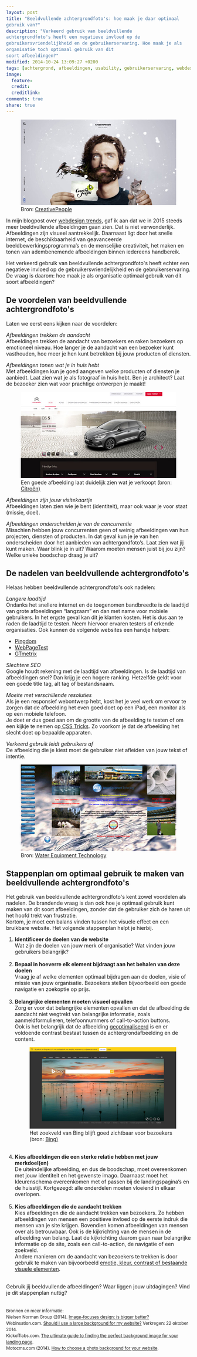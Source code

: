 ```yaml
---
layout: post
title: "Beeldvullende achtergrondfoto's: hoe maak je daar optimaal
gebruik van?"
description: "Verkeerd gebruik van beeldvullende
achtergrondfoto's heeft een negatieve invloed op de
gebruikersvriendelijkheid en de gebruikerservaring. Hoe maak je als
organisatie toch optimaal gebruik van dit
soort afbeeldingen?"
modified: 2014-10-24 13:09:27 +0200
tags: [achtergrond, afbeeldingen, usability, gebruikerservaring, webdesign]
image:
  feature: 
  credit: 
  creditlink: 
comments: true
share: true
---
```


<figure>
<img src="/images/beeldvullende-afbeelding.jpg" alt="Een beeldvullende
afbeelding">
<figcaption>Bron: <a href="http://cpeople.ru/">CreativePeople</a>
</figcaption>
</figure>


In mijn blogpost over <a
href="http://theknowsyferret.github.io/webdesign-trends-om-naar-uit-te-kijken-in-2015">webdesign
trends</a>, gaf ik aan dat we in 2015 steeds meer beeldvullende
afbeeldingen gaan zien.
Dat is niet verwonderlijk. Afbeeldingen zijn visueel
aantrekkelijk. Daarnaast ligt door het snelle internet, de
beschikbaarheid van geavanceerde beeldbewerkingsprogramma’s en de
menselijke creativiteit, het maken en tonen van adembenemende
afbeeldingen binnen iedereens handbereik.

Het verkeerd gebruik van beeldvullende achtergrondfoto's heeft
echter een negatieve invloed op de gebruikersvriendelijkheid en de
gebruikerservaring. De vraag is daarom: hoe maak je als organisatie
optimaal gebruik van dit soort afbeeldingen?

## De voordelen van beeldvullende achtergrondfoto's
Laten we eerst eens kijken naar de voordelen:<br>

_Afbeeldingen trekken de aandacht_<br>
Afbeeldingen trekken de aandacht van bezoekers en raken bezoekers op
emotioneel niveau. Hoe langer je de aandacht van een bezoeker kunt vasthouden, hoe meer je hen kunt betrekken bij jouw producten of diensten. 

_Afbeeldingen tonen wat je in huis hebt_<br>
Met afbeeldingen kun je goed aangeven welke producten of diensten je
aanbiedt. Laat zien wat je als fotograaf in huis hebt. Ben je
architect? Laat de bezoeker zien wat voor prachtige ontwerpen je maakt!
<figure>
<img src="/images/afbeeldingen-laten-je-product-zien.jpg" alt="Een
goede afbeelding laat zien wat je in huis hebt.">
<figcaption>Een goede afbeelding laat duidelijk zien wat je verkoopt (bron: <a href="http://www.citroen.nl">Citroën)</a>
</figcaption>
</figure>

_Afbeeldingen zijn jouw visitekaartje_<br>
Afbeeldingen laten zien wie je bent (identiteit), maar ook waar je voor staat (missie, doel).

_Afbeeldingen onderscheiden je van de concurrentie_<br>
Misschien hebben jouw concurrenten geen of weinig afbeeldingen van hun
projecten, diensten of producten. In dat geval kun je je van hen
onderscheiden door het aanbieden van achtergondfoto’s. Laat zien wat
jij kunt maken. Waar blink je in uit? Waarom moeten mensen juist bij
jou zijn? Welke unieke boodschap draag je uit? 

## De nadelen van beeldvullende achtergrondfoto's
Helaas hebben beeldvullende achtergrondfoto's ook nadelen:

_Langere laadtijd_<br>
Ondanks het snellere internet en de toegenomen bandbreedte is de laadtijd van grote afbeeldingen “langzaam”  en dan met name voor mobiele gebruikers. In het ergste geval kan dit je klanten kosten. 
Het is dus aan te raden de laadtijd te testen. Neem hiervoor ervaren
testers of erkende organisaties. Ook kunnen de volgende websites een
handje helpen:
<ul>
<li><a href="http://tools.pingdom.com/fpt/">Pingdom</a></li>
<li><a href="http://www.webpagetest.org">WebPageTest</a></li>
<li><a href="http://gtmetrix.com">GTmetrix</a></li>
</ul>

_Slechtere SEO_<br>
Google houdt rekening met de laadtijd van afbeeldingen. Is de laadtijd
van afbeeldingen snel? Dan krijg je een hogere ranking. Hetzelfde
geldt voor een goede title tag, alt tag of bestandsnaam.

_Moeite met verschillende resoluties_<br>
Als je een responsief webontwerp hebt, kost het je veel werk om ervoor te
zorgen dat de afbeelding het even goed doet op een iPad, een monitor
als op een mobiele telefoon.<br>
Je doet er dus goed aan om de grootte van de
afbeelding te testen of om een kijkje te nemen op<a
href="http://css-tricks.com/perfect-full-page-background-image/"> CSS
Tricks</a>. Zo voorkom je dat de afbeelding het slecht doet op bepaalde
apparaten.<br>
 
_Verkeerd gebruik leidt gebruikers af_<br>
De afbeelding die je kiest moet de gebruiker niet afleiden van jouw tekst of intentie. 
<figure>
<img src="/images/afbeelding-en-content-in-onbalans.jpg" alt="Verkeerd
gebruik van afbeeldingen leidt af van de inhoud.">
<figcaption>Bron: <a href="http://www.waterequipment.com.au/">Water
Equipment Technology</a>
</figcaption>
</figure>

## Stappenplan om optimaal gebruik te maken van beeldvullende achtergrondfoto's
Het gebruik van beeldvullende achtergrondfoto's kent zowel
voordelen als nadelen. De brandende vraag is dan ook hoe je optimaal
gebruik kunt maken van dit soort afbeeldingen, zonder dat de gebruiker zich de haren uit het hoofd trekt van frustratie.<br>
Kortom, je moet een balans vinden tussen het visuele effect en een bruikbare website. Het volgende stappenplan helpt je hierbij.
<br>
<ol>
<li><strong>Identificeer de doelen van de website</strong><br>
Wat zijn de doelen van jouw merk of organisatie? Wat vinden jouw
gebruikers belangrijk?</li><br>

<li><strong>Bepaal in hoeverre elk element bijdraagt aan het behalen van deze doelen</strong><br>
Vraag je af welke elementen optimaal bijdragen aan de doelen, visie of missie van jouw organisatie. Bezoekers stellen bijvoorbeeld een goede navigatie en zoekoptie op prijs.</li><br>

<li><strong>Belangrijke elementen moeten visueel opvallen</strong><br>
Zorg er voor dat belangrijke elementen opvallen en dat
de afbeelding de aandacht niet wegtrekt van belangrijke informatie,
zoals aanmeldformulieren, telefoonnummers of call-to-action
buttons.<br>
Ook is het belangrijk dat de afbeelding <a href="http://theknowsyferret.github.io/7-valkuilen-bij-het-gebruik-van-afbeeldingen-op-je-website/">geoptimaliseerd</a> is en
er voldoende contrast bestaat tussen de achtergrondafbeelding en de
content.</li>

<figure>
<img src="/images/geef-gewicht-aan-belangrijke-elementen.jpg"
alt="Zorg dat belangrijke elementen op de webpagina goed zichtbaar
zijn">
<figcaption>Het zoekveld van Bing blijft goed zichtbaar voor
bezoekers (bron: <a href="http://www.bing.com/">Bing)</a>
</figcaption>
</figure>
<br>

<li><strong>Kies afbeeldingen die een sterke relatie hebben met jouw merkdoel(en)</strong><br>
De uiteindelijke afbeelding, en dus de boodschap,
moet overeenkomen met jouw identiteit en het gewenste imago. Daarnaast moet
het kleurenschema overeenkomen met of passen bij de landingspagina’s en de
huisstijl. Kortgezegd: alle onderdelen moeten vloeiend in elkaar
overlopen.</li><br>

<li><strong>Kies afbeeldingen die de aandacht trekken</strong><br>
Kies afbeeldingen die de aandacht trekken van bezoekers. Zo hebben
afbeeldingen van mensen een positieve invloed op de eerste indruk die
mensen van je site krijgen.  Bovendien komen afbeeldingen van mensen
over als betrouwbaar.  Ook is de kijkrichting van de mensen in de
afbeelding van belang. Laat de kijkrichting daarom gaan naar
belangrijke informatie op de site, zoals een call-to-action, de
navigatie of een zoekveld.<br>
Andere manieren om de aandacht van bezoekers te trekken is door gebruik te
maken van bijvoorbeeld <a href="http://www.drukwerkdeal.nl/blog/5133/8-manieren-om-de-aandacht-naar-jouw-boodschap-te-trekken">emotie, kleur, contrast of bestaande visuele elementen</a>.</li><br>
 </ol>
 

Gebruik jij beeldvullende afbeeldingen? Waar liggen jouw
uitdagingen? Vind je dit stappenplan nuttig? 

<br>
<small>Bronnen en meer informatie:<br>
Nielsen Norman Group (2014). <a
href="http://www.nngroup.com/articles/image-focused-design">
Image-focuses design: is bigger better?</a><br>
Webinsation.com. <a
href="http://www.webinsation.com/should-i-use-a-large-background-for-my-website/">Should
I use a large background for my website?</a> Verkregen: 22
oktober 2014.<br>
Kickofflabs.com. <a href="http://kickofflabs.com/blog/the-ultimate-guide-to-finding-the-perfect-background-image-for-your-landing-page/">The ultimate guide to finding the perfect background
image for your landing page</a>.<br>
Motocms.com (2014). <a
href="http://www.motocms.com/blog/web-design/how-choose-photo-background-website/">How
to choose a photo background for your website</a>.
</small>





